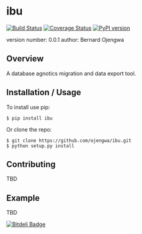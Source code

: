ibu
===============================
[![Build Status](https://travis-ci.org/ojengwa/ibu.svg?branch=master)](https://travis-ci.org/ojengwa/ibu) [![Coverage Status](https://coveralls.io/repos/github/ojengwa/ibu/badge.svg?branch=master)](https://coveralls.io/github/ojengwa/ibu?branch=master) [![PyPI version](https://badge.fury.io/py/ibu.svg)](https://badge.fury.io/py/ibu)

version number: 0.0.1
author: Bernard Ojengwa

Overview
--------

A database agnotics migration and data export tool.

Installation / Usage
--------------------

To install use pip:

    $ pip install ibu


Or clone the repo:

    $ git clone https://github.com/ojengwa/ibu.git
    $ python setup.py install

Contributing
------------

TBD

Example
-------

TBD

[![Bitdeli Badge](https://d2weczhvl823v0.cloudfront.net/ojengwa/ibu/trend.png)](https://bitdeli.com/free "Bitdeli Badge")

